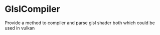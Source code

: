 # GlslCompiler
Provide a method to compiler and parse glsl shader both which could be used in vulkan
